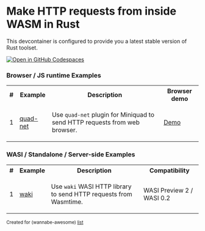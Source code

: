 # Make HTTP requests from inside WASM in Rust

This devcontainer is configured to provide you a latest stable version of Rust toolset.

[![Open in GitHub Codespaces](https://github.com/codespaces/badge.svg)](https://codespaces.new/wasm-outbound-http-examples/rust)

### Browser / JS runtime Examples

<table>
<tr>
<th>#</th>
<th>Example</th>
<th>Description</th>
<th>Browser demo</th>
</tr>
<tr>
<td>1</td>
<td>

[quad-net](browser-quad-net/README.md)

</td>
<td>

Use `quad-net` plugin for Miniquad to send HTTP requests from web browser.

</td>
<td>

[Demo](https://wasm-outbound-http-examples.github.io/rust/quad-net/)

</td>
</tr>
</table>

### WASI / Standalone / Server-side Examples

<table>
<tr>
<th>#</th>
<th>Example</th>
<th>Description</th>
<th>Compatibility</th>
</tr>
<tr>
<td>1</td>
<td>

[waki](wasi-waki/README.md)

</td>
<td>

Use `waki` WASI HTTP library to send HTTP requests from Wasmtime.

</td>
<td>

WASI Preview 2 / WASI 0.2

</td>
</tr>
</table>

<sub>Created for (wannabe-awesome) [list](https://github.com/vasilev/HTTP-request-from-inside-WASM)</sub>
